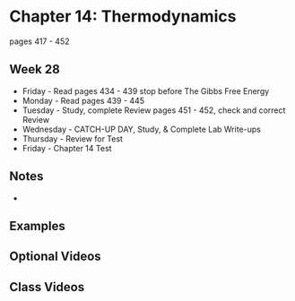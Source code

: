 # Chapter 14: Thermodynamics

pages 417 - 452

## Week 28

- Friday - Read pages 434 - 439 stop before The Gibbs Free Energy 
- Monday - Read pages 439 - 445
- Tuesday - Study, complete Review pages 451 - 452, check and correct Review
- Wednesday - CATCH-UP DAY, Study, & Complete Lab Write-ups
- Thursday - Review for Test
- Friday - Chapter 14 Test

## Notes

- 

## Examples


## Optional Videos


## Class Videos



